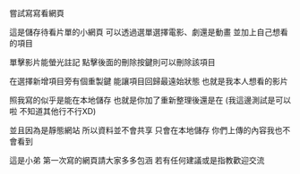 嘗試寫寫看網頁

這是儲存待看片單的小網頁
可以透過選單選擇電影、劇還是動畫 並加上自己想看的項目

單擊影片能螢光註記
點擊後面的刪除按鍵則可以刪除該項目

在選擇新增項目旁有個重製鍵
能讓項目回歸最遠始狀態
也就是我本人想看的影片

照我寫的似乎是能在本地儲存
也就是你加了重新整理後還是在
(我這邊測試是可以啦 不知道其他行不行XD)

並且因為是靜態網站 所以資料並不會共享 
只會在本地儲存
你們上傳的內容我也不會看到

這是小弟 第一次寫的網頁請大家多多包涵
若有任何建議或是指教歡迎交流
